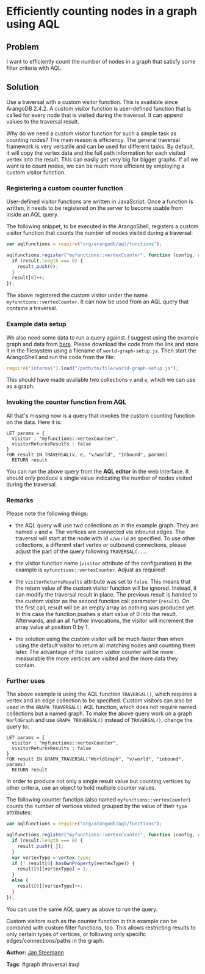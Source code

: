 # Efficiently counting nodes in a graph using AQL

## Problem

I want to efficiently count the number of nodes in a graph that satisfy some filter
criteria with AQL.

## Solution

Use a traversal with a custom visitor function. This is available since ArangoDB 2.4.2.
A custom visitor function is user-defined function that is called for every node that
is visited during the traversal. It can append values to the traversal result.

Why do we need a custom visitor function for such a simple task as counting nodes?
The main reason is efficiency. The general traversal framework is very versatile and
can be used for different tasks. By default, it will copy the vertex data and the full
path information for each visited vertex into the result. This can easily get very big
for bigger graphs.
If all we want is to count nodes, we can be much more efficient by employing a custom
visitor function.

### Registering a custom counter function

User-defined visitor functions are written in JavaScript. Once a function is written,
it needs to be registered on the server to become usable from inside an AQL query.

The following snippet, to be executed in the ArangoShell, registers a custom visitor 
function that counts the number of nodes visited during a traversal:

```js 
var aqlfunctions = require("org/arangodb/aql/functions");

aqlfunctions.register("myfunctions::vertexCounter", function (config, result) {
  if (result.length === 0) {
    result.push(0);
  }
  result[0]++;
});
```

The above registered the custom visitor under the name `myfunctions::vertexCounter`. It
can now be used from an AQL query that contains a traversal. 

### Example data setup

We also need some data to run a query against. I suggest using the example graph and data 
from [here](https://jsteemann.github.io/downloads/code/world-graph-setup.js).
Please download the code from the link and store it in the filesystem using a filename
of `world-graph-setup.js`. Then start the ArangoShell and run the code from the file:

```js
require("internal").load("/path/to/file/world-graph-setup.js");
```

This should have made available two collections `v` and `e`, which we can use as a graph.

### Invoking the counter function from AQL

All that's missing now is a query that invokes the custom counting function on the data.
Here it is:
 
```
LET params = { 
  visitor : "myfunctions::vertexCounter", 
  visitorReturnsResults : false 
}
FOR result IN TRAVERSAL(v, e, "v/world", "inbound", params) 
  RETURN result
```

You can run the above query from the **AQL editor** in the web interface. It should only
produce a single value indicating the number of nodes visited during the traversal.

### Remarks

Please note the following things:

* the AQL query will use two collections as in the example graph. They are named `v` and 
  `e`. The vertices are connected via inbound edges. The traversal will start at the
  node with id `v/world` as specified. To use other collections, a different start vertex
  or outbound connections, please adjust the part of the query following `TRAVERSAL(...`.

* the visitor function name (`visitor` attribute of the configuration) in the example
  is `myfunctions::vertexCounter`. Adjust as required!

* the `visitorReturnsResults` attribute was set to `false`. This means that the return
  value of the custom visitor function will be ignored. Instead, it can modify the traversal
  result in place. The previous result is handed to the custom visitor as the second 
  function call parameter (`result`). On the first call, result will be an empty array as
  nothing was produced yet. In this case the function pushes a start value of 0 into the 
  result. Afterwards, and an all further invocations, the visitor will increment the 
  array value at position 0 by 1.

* the solution using the custom visitor will be much faster than when using the default 
  visitor to return all matching nodes and counting them later. The advantage of the
  custom visitor counter will be more measurable the more vertices are visited and the
  more data they contain. 
 
### Further uses
 
The above example is using the AQL function `TRAVERSAL()`, which requires a vertex and 
an edge collection to be specified. Custom visitors can also be used in the
`GRAPH_TRAVERSAL()` AQL function, which does not require named collections but a named 
graph. To make the above query work on a graph `WorldGraph` and use `GRAPH_TRAVERSAL()`
instead of `TRAVERSAL()`, change the query to:

```
LET params = { 
  visitor : "myfunctions::vertexCounter", 
  visitorReturnsResults : false 
}
FOR result IN GRAPH_TRAVERSAL("WorldGraph", "v/world", "inbound", params) 
  RETURN result
```

In order to produce not only a single result value but counting vertices by other criteria,
use an object to hold multiple counter values.

The following counter function (also named `myfunctions::vertexCounter`) counts the number
of vertices visited grouped by the value of their `type` attributes:

```js
var aqlfunctions = require("org/arangodb/aql/functions");

aqlfunctions.register("myfunctions::vertexCounter", function (config, result, vertex) {
  if (result.length === 0) {
    result.push({ });
  }
  var vertexType = vertex.type;
  if (! result[0].hasOwnProperty(vertexType)) {
    result[0][vertexType] = 1;
  }
  else {
    result[0][vertexType]++;
  }
});
```

You can use the same AQL query as above to run the query.

Custom visitors such as the counter function in this example can be combined with custom 
filter functions, too. This allows restricting results to only certain types of vertices, 
or following only specific edges/connections/paths in the graph.

**Author:** [Jan Steemann](https://github.com/jsteemann)

**Tags**: #graph #traversal #aql
